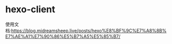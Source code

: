 # hexo-client
使用文档:https://blog.midreamsheep.live/posts/hexo%E8%BF%9C%E7%A8%8B%E7%AE%A1%E7%90%86%E5%B7%A5%E5%85%B7/